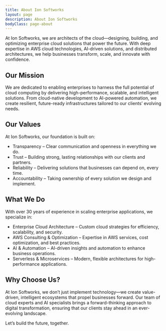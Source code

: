 ```yaml
---
title: About Ion Softworks
layout: page
description: About Ion Softworks
bodyClass: page-about
---
```


At Ion Softworks, we are architects of the cloud—designing, building, and optimizing enterprise cloud solutions that power the future. With deep expertise in AWS cloud technologies, AI-driven solutions, and distributed architectures, we help businesses transform, scale, and innovate with confidence.

## Our Mission

We are dedicated to enabling enterprises to harness the full potential of cloud computing by delivering high-performance, scalable, and intelligent solutions. From cloud-native development to AI-powered automation, we create resilient, future-ready infrastructures tailored to our clients’ evolving needs.

## Our Values

At Ion Softworks, our foundation is built on:
- Transparency – Clear communication and openness in everything we do.
- Trust – Building strong, lasting relationships with our clients and partners.
- Reliability – Delivering solutions that businesses can depend on, every time.
- Accountability – Taking ownership of every solution we design and implement.

## What We Do

With over 30 years of experience in scaling enterprise applications, we specialize in:
- Enterprise Cloud Architecture – Custom cloud strategies for efficiency, scalability, and security.
- AWS Consulting & Optimization – Expertise in AWS services, cost optimization, and best practices.
- AI & Automation – AI-driven insights and automation to enhance business operations.
- Serverless & Microservices – Modern, flexible architectures for high-performance applications.

## Why Choose Us?

At Ion Softworks, we don’t just implement technology—we create value-driven, intelligent ecosystems that propel businesses forward. Our team of cloud experts and AI specialists brings a forward-thinking approach to digital transformation, ensuring that our clients stay ahead in an ever-evolving landscape.

Let’s build the future, together.
